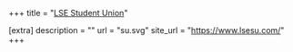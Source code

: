 +++
title = "<a href = 'https://www.lsesu.com/'>LSE Student Union</a>"


[extra] 
description = ""
url = "su.svg"
site_url = "https://www.lsesu.com/"
+++
